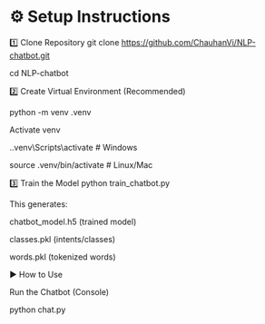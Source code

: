 # ⚙️ Setup Instructions

 1️⃣ Clone Repository
git clone https://github.com/ChauhanVi/NLP-chatbot.git

cd NLP-chatbot

2️⃣ Create Virtual Environment (Recommended)

python -m venv .venv

 Activate venv
 
.\.venv\Scripts\activate     # Windows

source .venv/bin/activate  # Linux/Mac

 3️⃣ Train the Model
python train_chatbot.py

This generates:

chatbot_model.h5 (trained model)

classes.pkl (intents/classes)

words.pkl (tokenized words)

▶️ How to Use

Run the Chatbot (Console)

python chat.py

